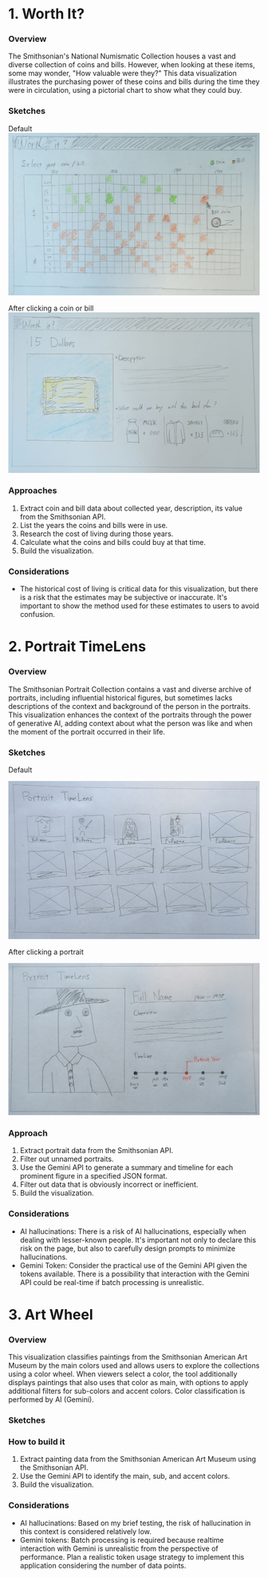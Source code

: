# 1. Worth It?

### Overview
The Smithsonian's National Numismatic Collection houses a vast and diverse collection of coins and bills. However, when looking at these items, some may wonder, "How valuable were they?" This data visualization illustrates the purchasing power of these coins and bills during the time they were in circulation, using a pictorial chart to show what they could buy.

### Sketches

Default
![default](https://github.com/takumanken/major-studio-1-code/blob/main/qualitative_data/sketch/image/worth_it_1.jpg)

After clicking a coin or bill
![after_click](https://github.com/takumanken/major-studio-1-code/blob/main/qualitative_data/sketch/image/worth_it_2.jpg)

### Approaches
1. Extract coin and bill data about collected year, description, its value from the Smithsonian API.
2. List the years the coins and bills were in use.
3. Research the cost of living during those years.
4. Calculate what the coins and bills could buy at that time.
5. Build the visualization.

### Considerations
- The historical cost of living is critical data for this visualization, but there is a risk that the estimates may be subjective or inaccurate. It's important to show the method used for these estimates to users to avoid confusion.


# 2. Portrait TimeLens

### Overview
The Smithsonian Portrait Collection contains a vast and diverse archive of portraits, including influential historical figures, but sometimes lacks descriptions of the context and background of the person in the portraits. This visualization enhances the context of the portraits through the power of generative AI, adding context about what the person was like and when the moment of the portrait occurred in their life.

### Sketches

Default

![default](https://github.com/takumanken/major-studio-1-code/blob/main/qualitative_data/sketch/image/timelens_1.jpg)

After clicking a portrait

![after_click](https://github.com/takumanken/major-studio-1-code/blob/main/qualitative_data/sketch/image/timelens_2.jpg)

### Approach
1. Extract portrait data from the Smithsonian API.
2. Filter out unnamed portraits.
3. Use the Gemini API to generate a summary and timeline for each prominent figure in a specified JSON format.
4. Filter out data that is obviously incorrect or inefficient.
5. Build the visualization.

### Considerations
- AI hallucinations: There is a risk of AI hallucinations, especially when dealing with lesser-known people. It's important not only to declare this risk on the page, but also to carefully design prompts to minimize hallucinations.
- Gemini Token: Consider the practical use of the Gemini API given the tokens available. There is a possibility that interaction with the Gemini API could be real-time if batch processing is unrealistic.

# 3. Art Wheel

### Overview
This visualization classifies paintings from the Smithsonian American Art Museum by the main colors used and allows users to explore the collections using a color wheel. When viewers select a color, the tool additionally displays paintings that also uses that color as main, with options to apply additional filters for sub-colors and accent colors. Color classification is performed by AI (Gemini).

### Sketches

### How to build it
1. Extract painting data from the Smithsonian American Art Museum using the Smithsonian API.
2. Use the Gemini API to identify the main, sub, and accent colors.
3. Build the visualization.

### Considerations
- AI hallucinations: Based on my brief testing, the risk of hallucination in this context is considered relatively low.
- Gemini tokens: Batch processing is required because realtime interaction with Gemini is unrealistic from the perspective of performance. Plan a realistic token usage strategy to implement this application considering the number of data points.